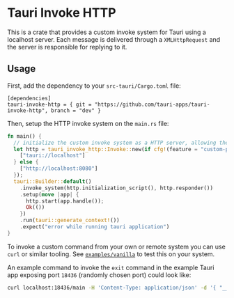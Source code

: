 # Tauri Invoke HTTP

This is a crate that provides a custom invoke system for Tauri using a localhost
server. Each message is delivered through a `XMLHttpRequest` and the server is
responsible for replying to it.

## Usage

First, add the dependency to your `src-tauri/Cargo.toml` file:

```
[dependencies]
tauri-invoke-http = { git = "https://github.com/tauri-apps/tauri-invoke-http", branch = "dev" }
```

Then, setup the HTTP invoke system on the `main.rs` file:

```rust
fn main() {
  // initialize the custom invoke system as a HTTP server, allowing the given origins to access it.
  let http = tauri_invoke_http::Invoke::new(if cfg!(feature = "custom-protocol") {
    ["tauri://localhost"]
  } else {
    ["http://localhost:8080"]
  });
  tauri::Builder::default()
    .invoke_system(http.initialization_script(), http.responder())
    .setup(move |app| {
      http.start(app.handle());
      Ok(())
    })
    .run(tauri::generate_context!())
    .expect("error while running tauri application")
}
```

To invoke a custom command from your own or remote system you can use `curl` or
similar tooling. See [`examples/vanilla`](examples/vanilla/) to test this on
your system.

An example command to invoke the `exit` command in the example Tauri app
exposing port `18436` (randomly chosen port) could look like:

```sh
curl localhost:18436/main -H 'Content-Type: application/json' -d '{ "__tauriModule": "Process", "cmd": "exit", "callback": 1234, "error": 1234, "message": {"cmd": "exit", "exitCode": 1  } }'
```
